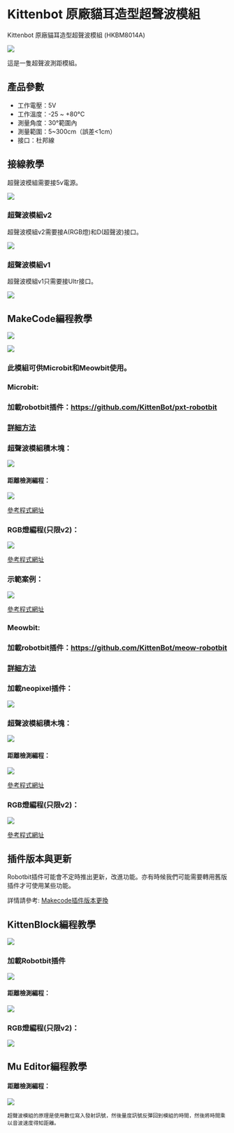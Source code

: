 # Kittenbot 原廠貓耳造型超聲波模組

Kittenbot 原廠貓耳造型超聲波模組 (HKBM8014A)

![](./images/ultrasound2.png)

這是一隻超聲波測距模組。



## 產品參數

- 工作電壓：5V
- 工作溫度：-25 ~ +80°C
- 測量角度：30°範圍內
- 測量範圍：5~300cm（誤差<1cm）
- 接口：杜邦線



## 接線教學

超聲波模組需要接5v電源。

![](./images/ultraSound1.jpg)

### 超聲波模組v2

超聲波模組v2需要接A(RGB燈)和D(超聲波)接口。

![](./images/ultraSoundv2_wire.png)

### 超聲波模組v1

超聲波模組v1只需要接Ultr接口。

![](./images/ultraSoundv1_wire.png)

## MakeCode編程教學

![](./PWmodules/images/mcbanner.png)

![](../meowbit/images/acbanner.png)

### 此模組可供Microbit和Meowbit使用。

### Microbit:

### 加載robotbit插件：https://github.com/KittenBot/pxt-robotbit

### [詳細方法](../Makecode/powerBrickMC)

### 超聲波模組積木塊：

![](./images/ultraSound_blocks.png)

#### 距離檢測編程：

![](./images/ultraSound_code1.png)

[參考程式網址](https://makecode.microbit.org/_Lt021WgXuWfz)

### RGB燈編程(只限v2)：

![](./images/ultraSound_code2.png)

[參考程式網址](https://makecode.microbit.org/_J9R5xhCwgJqH)

### 示範案例：

![](./images/ultraSound_code3.png)

[參考程式網址](https://makecode.microbit.org/_5vf48tf6xdVc)

### Meowbit:

### 加載robotbit插件：https://github.com/KittenBot/meow-robotbit

### [詳細方法](../Makecode/powerBrickMC)

### 加載neopixel插件：

![](./images/neopixel.png)

### 超聲波模組積木塊：

![](./images/ultraSound_blocks.png)

#### 距離檢測編程：

![](./images/ultrasound_codeMeow1.png)

[參考程式網址](https://makecode.com/_fC6XoUHHR79p)

### RGB燈編程(只限v2)：

![](./images/ultrasound_codeMeow2.png)

[參考程式網址](https://makecode.com/_hs3LykMzV78o)

## 插件版本與更新

Robotbit插件可能會不定時推出更新，改進功能。亦有時候我們可能需要轉用舊版插件才可使用某些功能。

詳情請參考: [Makecode插件版本更換](../../Makecode/makecode_extensionUpdate)


## KittenBlock編程教學

![](./PWmodules/images/kbbanner.png)

### 加載Robotbit插件

![](./images/addRB.png)

#### 距離檢測編程：

![](./images/ultraSound_code4.png)

### RGB燈編程(只限v2)：

![](./images/ultraSound_code5.png)

## Mu Editor編程教學

#### 距離檢測編程：

![](./images/ultraSound_code6.png)

    超聲波模組的原理是使用數位寫入發射訊號，然後量度訊號反彈回到模組的時間，然後將時間乘以音波速度得知距離。
